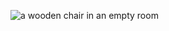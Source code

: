![a wooden chair in an empty room](https://user-images.githubusercontent.com/58089686/138960669-b0ef0f11-0026-4b40-b978-176bf94dffb7.jpg)
